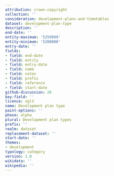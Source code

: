 ```yaml
---
attribution: crown-copyright
collection: ''
consideration: development-plans-and-timetables
dataset: development-plan-type
description: ''
end-date: ''
entity-maximum: '5259999'
entity-minimum: '5200000'
entry-date: ''
fields:
- field: end-date
- field: entity
- field: entry-date
- field: name
- field: notes
- field: prefix
- field: reference
- field: start-date
github-discussion: 26
key-field: ''
licence: ogl3
name: Development plan type
paint-options: ''
phase: alpha
plural: Development plan types
prefix: ''
realm: dataset
replacement-dataset: ''
start-date: ''
themes:
- development
typology: category
version: 1.0
wikidata: ''
wikipedia: ''
---
```

